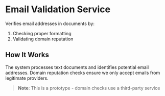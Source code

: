 # Email Validation Service

Verifies email addresses in documents by:
1. Checking proper formatting
2. Validating domain reputation

## How It Works
The system processes text documents and identifies potential email addresses. 
Domain reputation checks ensure we only accept emails from legitimate providers.

> **Note**: This is a prototype - domain checks use a third-party service
